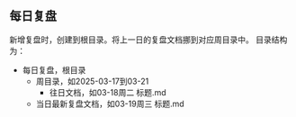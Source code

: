 ## 每日复盘
新增复盘时，创建到根目录。将上一日的复盘文档挪到对应周目录中。
目录结构为：
- 每日复盘，根目录
  - 周目录，如2025-03-17到03-21
    - 往日文档，如03-18周二 标题.md
  - 当日最新复盘文档，如03-19周三 标题.md
